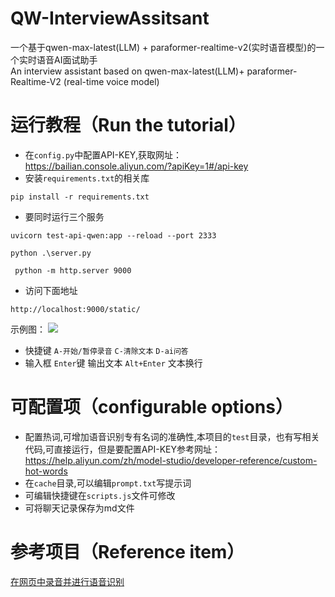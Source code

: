 # QW-InterviewAssitsant
一个基于qwen-max-latest(LLM) + paraformer-realtime-v2(实时语音模型)的一个实时语音AI面试助手<br>
An interview assistant based on qwen-max-latest(LLM)+ paraformer-Realtime-V2 (real-time voice model)

# 运行教程（Run the tutorial）
- 在`config.py`中配置API-KEY,获取网址：https://bailian.console.aliyun.com/?apiKey=1#/api-key
- 安装`requirements.txt`的相关库
``` 
pip install -r requirements.txt
```
  
- 要同时运行三个服务
```
uvicorn test-api-qwen:app --reload --port 2333
```
```
python .\server.py 
```
```
 python -m http.server 9000 
```
- 访问下面地址
```
http://localhost:9000/static/
```
示例图：
![](https://gitee.com/gracke/img/raw/master/SelfImg/202502190127160.png)
- 快捷键 `A-开始/暂停录音` `C-清除文本` `D-ai问答`
- 输入框 `Enter`键 输出文本 `Alt+Enter` 文本换行

# 可配置项（configurable options）
- 配置热词,可增加语音识别专有名词的准确性,本项目的`test`目录，也有写相关代码,可直接运行，但是要配置API-KEY参考网址：https://help.aliyun.com/zh/model-studio/developer-reference/custom-hot-words
- 在`cache`目录,可以编辑`prompt.txt`写提示词
- 可编辑快捷键在`scripts.js`文件可修改
- 可将聊天记录保存为md文件

# 参考项目（Reference item）
[在网页中录音并进行语音识别](https://github.com/aliyun/alibabacloud-bailian-speech-demo/tree/master/samples/gallery/input-text-out-audio-html-ai-assistant)
